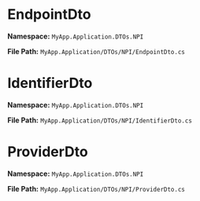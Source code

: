 # EndpointDto

**Namespace:** `MyApp.Application.DTOs.NPI`

**File Path:** `MyApp.Application/DTOs/NPI/EndpointDto.cs`

# IdentifierDto

**Namespace:** `MyApp.Application.DTOs.NPI`

**File Path:** `MyApp.Application/DTOs/NPI/IdentifierDto.cs`

# ProviderDto

**Namespace:** `MyApp.Application.DTOs.NPI`

**File Path:** `MyApp.Application/DTOs/NPI/ProviderDto.cs`


